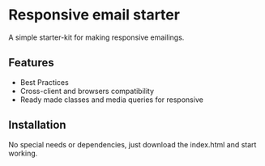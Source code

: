 # Responsive email starter

A simple starter-kit for making responsive emailings.

## Features

* Best Practices
* Cross-client and browsers compatibility
* Ready made classes and media queries for responsive

## Installation

No special needs or dependencies, just download the index.html and start working.